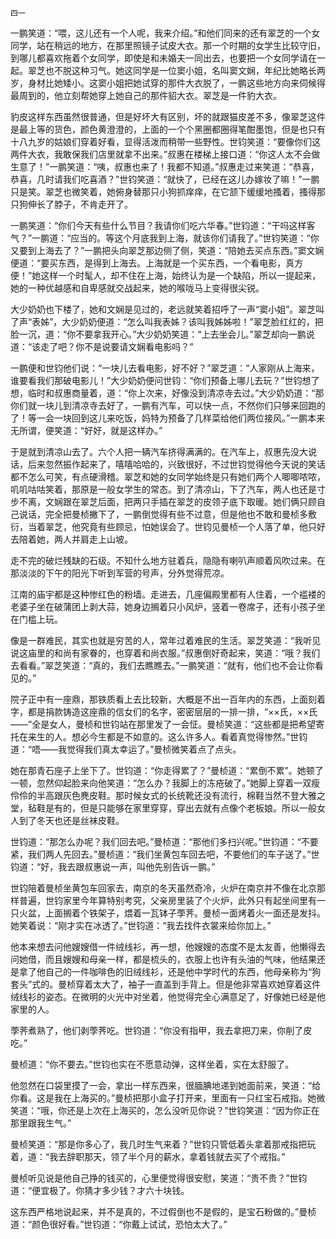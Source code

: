     四一 

   一鹏笑道：“喂，这儿还有一个人呢，我来介绍。”和他们同来的还有翠芝的一个女同学，站在稍远的地方，在那里照镜子试皮大衣。那一个时期的女学生比较守旧，到哪儿都喜欢拖着个女同学，即使是和未婚夫一同出去，也要把一个女同学请在一起。翠芝也不脱这种习气。她这同学是一位窦小姐，名叫窦文娴，年纪比她略长两岁，身材比她矮小。这窦小姐把她试穿的那件大衣脱了，一鹏这些地方向来伺候得最周到的，他立刻帮她穿上她自己的那件貂大衣。翠芝是一件豹大衣。

   豹皮这样东西虽然很普通，但是好坏大有区别，坏的就跟猫皮差不多，像翠芝这件是最上等的货色，颜色黄澄澄的，上面的一个个黑圈都圈得笔酣墨饱，但是也只有十八九岁的姑娘们穿着好看，显得活泼而稍带一些野性。世钧笑道：“要像你们这两件大衣，我敢保我们店里就拿不出来。”叔惠在楼梯上接口道：“你这人太不会做生意了！”一鹏笑道：“咦，叔惠也来了！我都不知道。”叔惠走过来笑道：“恭喜，恭喜，几时请我们吃喜酒？”世钧笑道：“就快了，已经在这儿办嫁妆了嘛！”一鹏只是笑。翠芝也微笑着，她俯身替那只小狗抓痒痒，在它颔下缓缓地搔着，搔得那只狗伸长了脖子，不肯走开了。

   一鹏笑道：“你们今天有些什么节目？我请你们吃六华春。”世钧道：“干吗这样客气？”一鹏道：“应当的。等这个月底我到上海，就该你们请我了。”世钧笑道：“你又要到上海去了？”一鹏把头向翠芝那边侧了侧，笑道：“陪她去买点东西。”窦文娴便道：“要买东西，是得到上海去。上海就是一个买东西，一个看电影，真方便！”她这样一个时髦人，却不住在上海，始终认为是一个缺陷，所以一提起来，她的一种优越感和自卑感就交战起来，她的喉咙马上变得很尖锐。

   大少奶奶也下楼了，她和文娴是见过的，老远就笑着招呼了一声“窦小姐”。翠芝叫了声“表姊”，大少奶奶便道：“怎么叫我表姊？该叫我姊姊啦！”翠芝脸红红的，把脸一沉，道：“你不要拿我开心。”大少奶奶笑道：“上去坐会儿。”翠芝却向一鹏说道：“该走了吧？你不是说要请文娴看电影吗？”

   一鹏便和世钧他们说：“一块儿去看电影，好不好？”翠芝道：“人家刚从上海来，谁要看我们那破电影儿！”大少奶奶便问世钧：“你们预备上哪儿去玩？”世钧想了想，临时和叔惠商量着，道：“你上次来，好像没到清凉寺去过。”大少奶奶道：“那你们就一块儿到清凉寺去好了，一鹏有汽车，可以快一点，不然你们只够来回跑的了！等一会一块回到这儿来吃饭，妈特为预备了几样菜给他们两位接风。”一鹏本来无所谓，便笑道：“好好，就是这样办。”

   于是就到清凉山去了。六个人把一辆汽车挤得满满的。在汽车上，叔惠先没大说话，后来忽然振作起来了，嘻嘻哈哈的，兴致很好，不过世钧觉得他今天说的笑话都不怎么可笑，有点硬滑稽。翠芝和她的女同学始终是只有她们两个人唧唧哝哝，叽叽咕咕笑着，那原是一般女学生的常态。到了清凉山，下了汽车，两人也还是寸步不离，文娴跟在翠芝后面，把两只手插在翠芝的皮领子底下取暖。她们俩只顾自己说话，完全把曼桢撇下了，一鹏倒觉得有些不过意，但是他也不敢和曼桢多敷衍，当着翠芝，他究竟有些顾忌，怕她误会了。世钧见曼桢一个人落了单，他只好去陪着她，两人并肩走上山坡。

   走不完的破烂残缺的石级。不知什么地方驻着兵，隐隐有喇叭声顺着风吹过来。在那淡淡的下午的阳光下听到军营的号声，分外觉得荒凉。

   江南的庙宇都是这种惨红色的粉墙。走进去，几座偏殿里都有人住着，一个褴褛的老婆子坐在破蒲团上剥大蒜，她身边搁着只小风炉，竖着一卷席子，还有小孩子坐在门槛上玩。

   像是一群难民，其实也就是穷苦的人，常年过着难民的生活。翠芝笑道：“我听见说这庙里的和尚有家眷的，也穿着和尚衣服。”叔惠倒好奇起来，笑道：“哦？我们去看看。”翠芝笑道：“真的，我们去瞧瞧去。”一鹏笑道：“就有，他们也不会让你看见的。”

   院子正中有一座鼎，那铁质看上去比较新，大概是不出一百年内的东西，上面刻着字，都是捐款铸造这座鼎的信女们的名字，密密层层的一排一排，“××氏，××氏——”全是女人，曼桢和世钧站在那里发了一会怔。曼桢笑道：“这些都是把希望寄托在来生的人。想必今生都是不如意的。这么许多人。看着真觉得惨然。”世钧道：“唔——我觉得我们真太幸运了。”曼桢微笑着点了点头。

   她在那青石座子上坐下了。世钧道：“你走得累了？”曼桢道：“累倒不累”。她顿了一顿，忽然仰起脸来向他笑道：“怎么办？我脚上的冻疮破了。”她脚上穿着一双瘦伶伶的半高跟灰色麂皮鞋。那时候女式的长统靴还没有流行，棉鞋当然不登大雅之堂，毡鞋是有的，但是只能够在家里穿穿，穿出去就有点像个老板娘。所以一般女人到了冬天也还是丝袜皮鞋。

   世钧道：“那怎么办呢？我们回去吧。”曼桢道：“那他们多扫兴呢。”世钧道：“不要紧，我们两人先回去。”曼桢道：“我们坐黄包车回去吧，不要他们的车子送了。”世钧道：“好，我去跟叔惠说一声，叫他先别告诉一鹏。”

   世钧陪着曼桢坐黄包车回家去，南京的冬天虽然奇冷，火炉在南京并不像在北京那样普遍，世钧家里今年算特别考究，父亲房里装了个火炉，此外只有起坐间里有一只火盆，上面搁着个铁架子，煨着一瓦钵子荸荠。曼桢一面烤着火一面还是发抖。她笑着说：“刚才实在冰透了。”世钧道：“我去找件衣裳来给你加上。”

   他本来想去问他嫂嫂借一件绒线衫，再一想，他嫂嫂的态度不是太友善，他懒得去问她借，而且嫂嫂和母亲一样，都是梳头的，衣服上也许有头油的气味，他结果还是拿了他自己的一件咖啡色的旧绒线衫，还是他中学时代的东西，他母亲称为“狗套头”式的。曼桢穿着太大了，袖子一直盖到手背上。但是他非常喜欢她穿着这件绒线衫的姿态。在微明的火光中对坐着，他觉得完全心满意足了，好像她已经是他家里的人。

   荸荠煮熟了，他们剥荸荠吃。世钧道：“你没有指甲，我去拿把刀来，你削了皮吃。”

   曼桢道：“你不要去。”世钧也实在不愿意动弹，这样坐着，实在太舒服了。

   他忽然在口袋里摸了一会，拿出一样东西来，很腼腆地递到她面前来，笑道：“给你看。这是我在上海买的。”曼桢把那小盒子打开来，里面有一只红宝石戒指。她微笑道：“哦，你还是上次在上海买的，怎么没听见你说？”世钧笑道：“因为你正在那里跟我生气。”

   曼桢笑道：“那是你多心了，我几时生气来着？”世钧只管低着头拿着那戒指把玩着，道：“我去辞职那天，领了半个月的薪水，拿着钱就去买了个戒指。”

   曼桢听见说是他自己挣的钱买的，心里便觉得很安慰，笑道：“贵不贵？”世钧道：“便宜极了。你猜才多少钱？才六十块钱。

   这东西严格地说起来，并不是真的，不过假倒也不是假的，是宝石粉做的。”曼桢道：“颜色很好看。”世钧道：“你戴上试试，恐怕太大了。”

